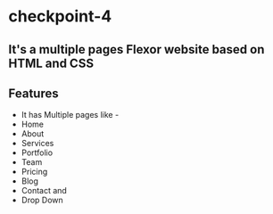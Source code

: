 # checkpoint-4

## It's a multiple pages Flexor website based on HTML and CSS 

## Features

- It has Multiple pages like - 
- Home
- About 
- Services 
- Portfolio
- Team 
- Pricing 
- Blog 
- Contact and  
- Drop Down
